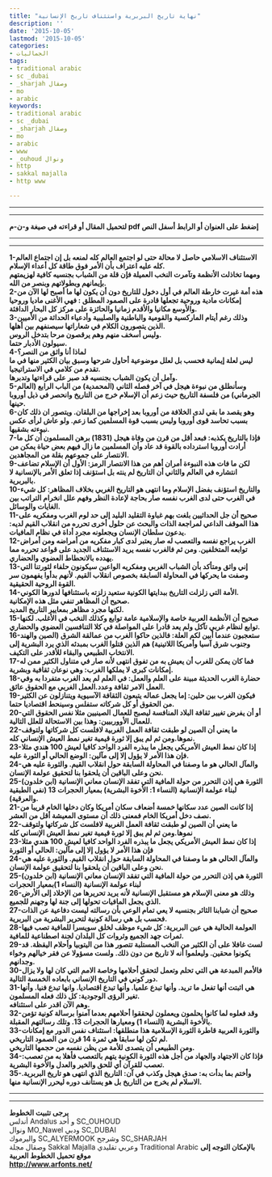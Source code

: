 ```yaml
---
title: "نهاية تاريخ البربرية واستئناف تاريخ الإنسانية"
description: ''
date: '2015-10-05'
lastmod: '2015-10-05'
categories:
- الجماليات
tags:
- traditional arabic
- sc _dubai
- _sharjah وصقال
- mo
- arabic
keywords:
- traditional arabic
- sc _dubai
- _sharjah وصقال
- mo
- arabic
- www
- _ouhoud ونوال
- http
- sakkal majalla
- http www

---
```

---

---

**لتحميل المقال أو قراءته في صيغة و-ن-م pdf إضغط على العنوان أو الرابط أسفل النص**

---



---

**1-الاستئناف الاسلامي حاصل لا محالة حتى لو اجتمع العالم كله لمنعه بل إن اجتماع العالم كله عليه اعتراف بأن الأمر فوق طاقة كل أعداء الإسلام.  
ومهما تخاذلت الأنظمة وتآمرت النخب العميلة فإن قلة من الشباب بجنسيه كافية لهزيمتهم بإيمانهم وبطولاتهم وبنصر من الله.  
2-هذه أمة غيرت خارطة العالم في أول دخول للتاريخ دون أن يكون لها ما أصبح لها الآن من إمكانات مادية وروحية تجعلها قادرة على الصمود المطلق : فهي الأغنى ماديا وروحيا والأوسع مكانيا والأقدم زمانيا والحائزة على مركز كل البحار الدافئة.  
3-وذلك رغم أيتام الماركسية والقومية والباطنية والصليبية وأدعياء الحداثة من الأميين الذين يتصورون الكلام في شعاراتها سيصنفهم بين أهلها.  
وليس أسخف منهم وهم يرقصون مرحا بتدخل الروس.  
سيولون الأدبار حتما.  
4-لماذا أنا واثق من النصر؟  
ليس لعلة إيمانية فحسب بل لعلل موضوعية أحاول شرحها وسبق بيان الكثير منها في ما تقدم من كلامي في الاستراتيجيا.  
وآمل أن يكون الشباب بجنسيه قد صبر على قراءتها وتدبرها.  
5-وسأنطلق من نبوءة هيجل في آخر فصله الثاني (المحمدية) من الباب الرابع (العالم الجرماني) من فلسفة التاريخ حيث زعم أن الإسلام خرج من التاريخ وانحصر في ذيل أوروبا حينها.  
6-وهو يقصد ما بقي لدى الخلافة من أوروبا بعد إخراجها من البلقان. ويتصور ان ذلك كان بسبب تحاسد قوى أوروبا وليس بسبب قوة المسلمين كما زعم. ولو عاش لرأى عكس نبوءته بشقيها.  
7-فإذا بالتاريخ يكذبه: فبعد أقل من قرن من وفاة هيجل (1831) برهن المسلمون أن كل ما أرادت أوروبا استرداده بالقوة قد عاد وأن المسلمين ما زال فيهم بعض حياة يمكن من الانتصار على جموعهم بقلة من المجاهدين.  
9-لكن ما فات هذه النبوءة أمران أهم من هذا الانتصار الرمز: الأول أن الإسلام تضاعف انتشاره في العالم والثاني أن التاريخ لم ينته بل استؤنف إذا تعلق الأمر بالإنسانية لا بالبربرية.  
10-والتاريخ استؤنف بفضل الإسلام وما انتهى هو التاريخ الغربي بخلاف المظاهر: كل شيء في الغرب حتى لدى الغرب نفسه صار بحاجة لإعادة النظر وفهم علل انخرام التراتب بين الغايات والوسائل.  
11-صحيح أن جل الحداثيين بلغت بهم غباوة التقليد البليد إلى حد لوم الغرب ومفكريه على هذا الموقف الداعي لمراجعة الذات والبحث عن حلول أخرى تحرره من انقلاب القيم لديه: يدعون سلطان الإنسان ويجعلونه مجرد أداة في نظام المافيات.  
12-الغرب يراجع نفسه والتعصب له صار يعتبر لدى كبار مفكريه من أمراضه ومن أمراض توابعه المتخلفين. ومن ثم فالغرب نفسه يريد الاستئناف الجديد على قواعد تحرره مما يهدده بالانحطاط العضوي والحضاري.  
13-إني واثق ومتأكد بأن الشباب الغربي ومفكريه الواعين سيكونون حلفاء لثورتنا التي وصفت ما يحركها في المحاولة السابقة بخصوص انقلاب القيم. لأنهم بدأوا يفهمون سر القوة الروحية الحقيقية.  
14-الأمة التي زلزلت التاريخ ببدايتها الكونية ستعيد زلزته باستئنافها لدورها الكوني.  
صحيح أن المظاهر تنفي مثل هذه الإمكانية.  
لكنها مجرد مظاهر بمعايير التاريخ المديد.  
15-صحيح أن الأنظمة العربية خاصة والإسلامية عامة توابع وكذلك النخب في الأغلب. لكنها توابع لنظام غربي تآكل ولم يعد قادرا على المواصلة في كلا التنافسين العضوي والحضاري.  
16-ستعجبون عندما أبين لكم العلة: فالذين حاكوا الغرب من عمالقة الشرق (الصين والهند وجنوب شرق آسيا وأمريكا اللاتينية) هم الذين قتلوا الغرب بمبدئه الذي يرد البشرية إلى الانتخاب الطبيعي والبقاء للأقدر على التكيف.  
17-فما كان يمكن للغرب أن يعيش به من تفوق انتهى لأنه صار في متناول الكثير ممن له إمكانات كبرى لا يملكها الغرب: وهي نوعان ثقافية وبشرية.  
18-حضارة الغرب الحديثة مبينة على العلم والعمل: في العلم لم يعد الغرب متفردا به وفي العمل الامر ثقافة وعدد.العمل الغربي مع الحقوق عائق.  
19-فيكون الغرب بين حلين: إما يجعل عماله يتبعون الثقافة الآسيوية ويتنازلون عن الكثير من الحقوق أو كل شركاته ستفلس وسينحط اقتصاديا حتما.  
20-أو أن يفرض تغيير ثقافة البلاد المنافسة ليصبح للعمال الصينيين مثلا نفس الحقوق التي للعمال الأووربيين: وهذا بين الاستحالة للعلل التالية.  
22-ما يعني أن الصين لو طبقت ثقافة العمل الغربية لافلست كل شركاتها ولتوقف نموها.ومن ثم لم يبق إلا ثورة قيمية تغير نمط العيش الإنساني كله.  
23-إذا كان نمط العيش الأمريكي يجعل ما يبذره الفرد الواحد كافيا لعيش 100 هندي مثلا فإن هذا الأمر لا يؤول إلا إلى مآلين: الوضع الحالي أو الثورة عليه.  
24-والمآل الحالي هو ما وصفنا في المحاولة السابقة حول انقلاب القيم. والثورة عليه هي نحن وعلى الباقين أن يلحقوا بنا لتحقيق عولمة الإنسان.  
25-الثورة هي إذن التحرر من حولة المافية التي تفقد الإنسان معاني الإنسانية (ابن خلدون) لبناء عولمة الإنسانية (النساء 1: الأخوة البشرية) بمعيار الحجرات 13 (نفي الطبقية والعرقية).  
21-إذا كانت الصين عدد سكانها خمسة أضعاف سكان أمريكا وكان دخلها الخام قريبا من نصف دخل أمريكا الخام فمعنى ذلك أن مستوى المعيشة أقل من العشر.  
22-ما يعني أن الصين لو طبقت ثقافة العمل الغربية لافلست كل شركاتها ولتوقف نموها.ومن ثم لم يبق إلا ثورة قيمية تغير نمط العيش الإنساني كله  
23-إذا كان نمط العيش الأمريكي يجعل ما يبذره الفرد الواحد كافيا لعيش 100 هندي مثلا فإن هذا الأمر لا يؤول إلا إلى مآلين: الحالي أو الثورة  
24-والمآل الحالي هو ما وصفنا في المحاولة السابقة حول انقلاب القيم. والثورة عليه هي نحن وعلى الباقين أن يلحقوا بنا لتحقيق عولمة الإنسان.  
25-الثورة هي إذن التحرر من حولة المافية التي تفقد الإنسان معاني الإنسانية (ابن خلدون) لبناء عولمة الإنسانية (النساء 1)بمعيار الحجرات  
26-وذلك هو معنى الإسلام هو مستقبل الإنسانية لأنه يريد تحريرها من الإخلاد إلى الأرض الذي يجعل المافيات تحولها إلى جنة لها وجهنم للجميع.  
27-صحيح أن شبابنا الثائر بجنسيه لا يعي تمام الوعي بأن رسالته ليست دفاعية عن الذات فحسب بل هي رسالة كونية لتحرير البشرية من البربرية.  
28-العولمة الحالية هي عين البربرية: كل شيء موظف لخلق سويسرا للمافية تصب فيها ثمرات جهد الجميع وثروات كل البلدان لجنة اصطناعية للمافية.  
29-لست غافلا على أن الكثير من النخب المستلبة تتصور هذا من اليتوبيا وأحلام اليقظة. قد يكونوا محقين. وليعلموا أنه لا تاريخ من دون ذلك. ولست مسؤولا عن فقر خيالهم وخواء وجدانهم.  
30-فالأمم المبدعة هي التي تحلم وتعمل لتحقق أحلامها وخاصة الامم التي كان لها ولا يزال دور كوني في التاريخ الإنساني بابعاده الخمسة التالية.  
31-هي اثبتت أنها تفعل ما تريد. وأنها تبدع علميا. وأنها تبدع اقتصاديا. وانها تبدع فنيا. وأنها تغير الرؤى الوجودية: كل ذلك فعله المسلمون.  
وهم الآن اقدر على استئنافه.  
32-وقد فعلوه لما كانوا يحلمون ويعملون ليحققوا أحلامهم بعدما آمنوا برسالة كونية تؤمن بالأخوة البشرية (النساء 1) ومعيارها الحجرات 13. وتلك رسالتهم المقبلة.  
33-والثورة العربية قاطرة الثورة الإسلامية هذا منطلقها: استئناف نفس الدور مع إمكانات لم تكن لها سابقا هي ثمرة 14 قرن من الصمود التاريخي.  
ومن الطبيعي أن يتصدى للأمة من يظن نفسه من حجمها التاريخي.  
34-فإذا كان الاجتهاد والجهاد من أجل هذه الثورة الكونية يتهم بالتعصب فأهلا به من تعصب: تعصب للقرآن أي للحق والخير والعدل والأخوة البشرية.  
35-وأختم بما بدأت به: صدق هيجل وكذب في آن: التاريخ الذي انتهى هو تاريخ البربرية. الاسلام لم يخرج من التاريخ بل هو يستأنف دوره ليحرر الإنسانية منها.**

---

---

**يرجى تثبيت الخطوط**   
 أندلس Andalus  و أحد SC\_OUHOUD  
 ونوال MO\_Nawel  ودبي SC\_DUBAI   
 واليرموك SC\_ALYERMOOK  وشرجح SC\_SHARJAH   
 وصقال مجلة Sakkal Majalla وعربي تقليدي Traditional Arabic  **بالإمكان التوجه إلى موقع تحميل الخطوط العربية  
 http://www.arfonts.net/**

###